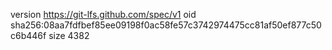 version https://git-lfs.github.com/spec/v1
oid sha256:08aa7fdfbef85ee09198f0ac58fe57c3742974475cc81af50ef877c50c6b446f
size 4382
